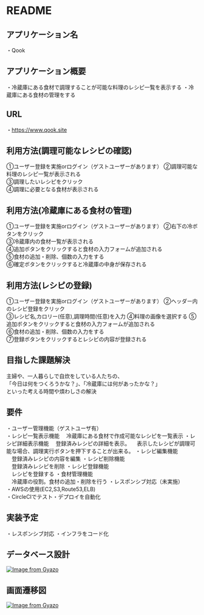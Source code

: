 # README

## アプリケーション名
・Qook

## アプリケーション概要
・冷蔵庫にある食材で調理することが可能な料理のレシピ一覧を表示する
・冷蔵庫にある食材の管理をする

## URL
・https://www.qook.site

## 利用方法(調理可能なレシピの確認)
①ユーザー登録を実施orログイン（ゲストユーザーがあります）
②調理可能な料理のレシピ一覧が表示される  
③調理したいレシピをクリック  
④調理に必要となる食材が表示される  

## 利用方法(冷蔵庫にある食材の管理)
①ユーザー登録を実施orログイン（ゲストユーザーがあります）
②右下の冷ボタンをクリック  
③冷蔵庫内の食材一覧が表示される  
④追加ボタンをクリックすると食材の入力フォームが追加される  
⑤食材の追加・削除、個数の入力をする  
⑥確定ボタンをクリックすると冷蔵庫の中身が保存される  

## 利用方法(レシピの登録)
①ユーザー登録を実施orログイン（ゲストユーザーがあります）
②ヘッダー内のレシピ登録をクリック  
③レシピ名,カロリー(任意),調理時間(任意)を入力
④料理の画像を選択する
⑤追加ボタンをクリックすると食材の入力フォームが追加される  
⑥食材の追加・削除、個数の入力をする  
⑦登録ボタンをクリックするとレシピの内容が登録される  

## 目指した課題解決
主婦や、一人暮らしで自炊をしている人たちの、  
「今日は何をつくろうかな？」、「冷蔵庫には何があったかな？」  
といった考える時間や煩わしさの解決

## 要件
・ユーザー管理機能（ゲストユーザ有）  
・レシピ一覧表示機能
　冷蔵庫にある食材で作成可能なレシピを一覧表示
・レシピ詳細表示機能
　登録済みレシピの詳細を表示。
　表示したレシピが調理可能な場合、調理実行ボタンを押下することが出来る。
・レシピ編集機能  
　登録済みレシピの内容を編集
・レシピ削除機能  
　登録済みレシピを削除
・レシピ登録機能  
　レシピを登録する
・食材管理機能  
　冷蔵庫の役割。食材の追加・削除を行う
・レスポンシブ対応（未実施）  
・AWSの使用(EC2,S3,Route53,ELB)    
・CircleCIでテスト・デプロイを自動化  

## 実装予定
・レスポンシブ対応
・インフラをコード化

## データベース設計
[![Image from Gyazo](https://i.gyazo.com/5d9e32b105523f7f593d8c59ee8f1afd.png)](https://gyazo.com/5d9e32b105523f7f593d8c59ee8f1afd)

## 画面遷移図
[![Image from Gyazo](https://i.gyazo.com/2f50937e9574a344aed93de32b74c22a.png)](https://gyazo.com/2f50937e9574a344aed93de32b74c22a)
